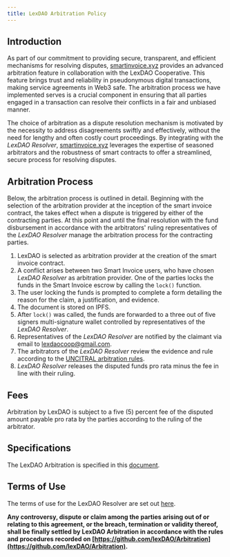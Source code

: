 ```yaml
---
title: LexDAO Arbitration Policy
---
```


## Introduction  
  
As part of our commitment to providing secure, transparent, and efficient mechanisms for resolving disputes, [smartinvoice.xyz](https://smartinvoice.xyz) provides an advanced arbitration feature in collaboration with the LexDAO Cooperative. This feature brings trust and reliability in pseudonymous digital transactions, making service agreements in Web3 safe. The arbitration process we have implemented serves is a crucial component in ensuring that all parties engaged in a transaction can resolve their conflicts in a fair and unbiased manner.  
  
The choice of arbitration as a dispute resolution mechanism is motivated by the necessity to address disagreements swiftly and effectively, without the need for lengthy and often costly court proceedings. By integrating with the *LexDAO Resolver*,  [smartinvoice.xyz](https://smartinvoice.xyz) leverages the expertise of seasoned arbitrators and the robustness of smart contracts to offer a streamlined, secure process for resolving disputes.  
  
## Arbitration Process  
  
Below, the arbitration process is outlined in detail. Beginning with the selection of the arbitration provider at the inception of the smart invoice contract, the takes effect when a dispute is triggered by either of the contracting parties. At this point and until the final resolution with the fund disbursement in accordance with the arbitrators' ruling representatives of the *LexDAO Resolver* manage the arbitration process for the contracting parties.  
  
1. LexDAO is selected as arbitration provider at the creation of the smart invoice contract.  
2. A conflict arises between two Smart Invoice users, who have chosen *LexDAO Resolver* as arbitration provider. One of the parties locks the funds in the Smart Invoice escrow by calling the `lock()` function.  
3. The user locking the funds is prompted to complete a form detailing the reason for the claim, a justification, and evidence.  
4. The document is stored on IPFS.  
5. After `lock()` was called, the funds are forwarded to a three out of five signers multi-signature wallet controlled by representatives of the *LexDAO Resolver*.  
6. Representatives of the *LexDAO Resolver* are notified by the claimant via email to [lexdaocoop@gmail.com](mailto:lexdaocoop@gmail.com).   
7. The arbitrators of the *LexDAO Resolver* review the evidence and rule according to the [UNCITRAL arbitration rules](https://uncitral.un.org/en/texts/arbitration/contractualtexts/arbitration).  
8. *LexDAO Resolver* releases the disputed funds pro rata minus the fee in line with their ruling.  
  
## Fees  
  
Arbitration by LexDAO is subject to a five (5) percent fee of the disputed amount payable pro rata by the parties according to the ruling of the arbitrator.  
  
## Specifications  
  
The LexDAO Arbitration is specified in this [document](https://github.com/lexDAO/Arbitration).  
  
## Terms of Use  
  
The terms of use for the LexDAO Resolver are set out [here](https://github.com/lexDAO/Arbitration/blob/master/rules/ToU.md).  
  
**Any controversy, dispute or claim among the parties arising out of or relating to this agreement, or the breach, termination or validity thereof, shall be finally settled by LexDAO Arbitration in accordance with the rules and procedures recorded on [https://github.com/lexDAO/Arbitration](https://github.com/lexDAO/Arbitration).**  